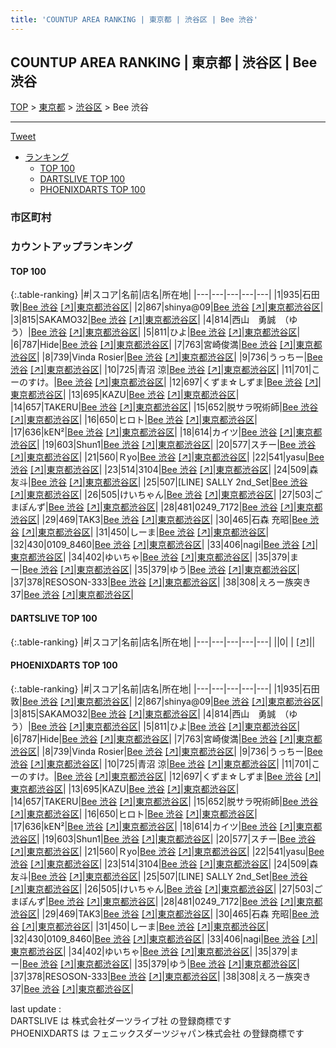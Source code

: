 ```yaml
---
title: 'COUNTUP AREA RANKING | 東京都 | 渋谷区 | Bee 渋谷'
---
```

## COUNTUP AREA RANKING | 東京都 | 渋谷区 | Bee 渋谷

[TOP](/darts/rank/) > [東京都](/darts/rank/東京都/) > [渋谷区](/darts/rank/東京都/渋谷区/) > Bee 渋谷

___

<a href="https://twitter.com/share?ref_src=twsrc%5Etfw" data-text="COUNTUP AREA RANKING | 東京都渋谷区Bee 渋谷" class="twitter-share-button" data-hashtags="DARTSLIVE,PHOENIXDARTS,darts,ダーツ" data-show-count="false">Tweet</a>

* [ランキング](#カウントアップランキング)
    * [TOP 100](#top-100)
    * [DARTSLIVE TOP 100](#dartslive-top-100)
    * [PHOENIXDARTS TOP 100](#phoenixdarts-top-100)

### 市区町村

<ul>

</ul>

### カウントアップランキング

#### TOP 100



{:.table-ranking}
|#|スコア|名前|店名|所在地|
|---|---|---|---|---|
|1|935|<span class="rank-name-pd">石田 敦</span>|<a href="/darts/rank/shops/71782.html">Bee 渋谷</a> <a href="https://vs.phoenixdarts.com/jp/shop/shopDetailInfo/s_71782?s_seq=71782">[↗]</a>|<a href="/darts/rank/東京都/渋谷区">東京都渋谷区</a>|
|2|867|<span class="rank-name-pd">shinya@09</span>|<a href="/darts/rank/shops/71782.html">Bee 渋谷</a> <a href="https://vs.phoenixdarts.com/jp/shop/shopDetailInfo/s_71782?s_seq=71782">[↗]</a>|<a href="/darts/rank/東京都/渋谷区">東京都渋谷区</a>|
|3|815|<span class="rank-name-pd">SAKAMO32</span>|<a href="/darts/rank/shops/71782.html">Bee 渋谷</a> <a href="https://vs.phoenixdarts.com/jp/shop/shopDetailInfo/s_71782?s_seq=71782">[↗]</a>|<a href="/darts/rank/東京都/渋谷区">東京都渋谷区</a>|
|4|814|<span class="rank-name-pd">西山　勇誠　（ゆう）</span>|<a href="/darts/rank/shops/71782.html">Bee 渋谷</a> <a href="https://vs.phoenixdarts.com/jp/shop/shopDetailInfo/s_71782?s_seq=71782">[↗]</a>|<a href="/darts/rank/東京都/渋谷区">東京都渋谷区</a>|
|5|811|<span class="rank-name-pd">ひよ</span>|<a href="/darts/rank/shops/71782.html">Bee 渋谷</a> <a href="https://vs.phoenixdarts.com/jp/shop/shopDetailInfo/s_71782?s_seq=71782">[↗]</a>|<a href="/darts/rank/東京都/渋谷区">東京都渋谷区</a>|
|6|787|<span class="rank-name-pd">Hide</span>|<a href="/darts/rank/shops/71782.html">Bee 渋谷</a> <a href="https://vs.phoenixdarts.com/jp/shop/shopDetailInfo/s_71782?s_seq=71782">[↗]</a>|<a href="/darts/rank/東京都/渋谷区">東京都渋谷区</a>|
|7|763|<span class="rank-name-pd">宮崎俊満</span>|<a href="/darts/rank/shops/71782.html">Bee 渋谷</a> <a href="https://vs.phoenixdarts.com/jp/shop/shopDetailInfo/s_71782?s_seq=71782">[↗]</a>|<a href="/darts/rank/東京都/渋谷区">東京都渋谷区</a>|
|8|739|<span class="rank-name-pd">Vinda Rosier</span>|<a href="/darts/rank/shops/71782.html">Bee 渋谷</a> <a href="https://vs.phoenixdarts.com/jp/shop/shopDetailInfo/s_71782?s_seq=71782">[↗]</a>|<a href="/darts/rank/東京都/渋谷区">東京都渋谷区</a>|
|9|736|<span class="rank-name-pd">うっちー</span>|<a href="/darts/rank/shops/71782.html">Bee 渋谷</a> <a href="https://vs.phoenixdarts.com/jp/shop/shopDetailInfo/s_71782?s_seq=71782">[↗]</a>|<a href="/darts/rank/東京都/渋谷区">東京都渋谷区</a>|
|10|725|<span class="rank-name-pd"><span class="pro-icon-pd"></span>青沼 涼</span>|<a href="/darts/rank/shops/71782.html">Bee 渋谷</a> <a href="https://vs.phoenixdarts.com/jp/shop/shopDetailInfo/s_71782?s_seq=71782">[↗]</a>|<a href="/darts/rank/東京都/渋谷区">東京都渋谷区</a>|
|11|701|<span class="rank-name-pd">こーのすけ。</span>|<a href="/darts/rank/shops/71782.html">Bee 渋谷</a> <a href="https://vs.phoenixdarts.com/jp/shop/shopDetailInfo/s_71782?s_seq=71782">[↗]</a>|<a href="/darts/rank/東京都/渋谷区">東京都渋谷区</a>|
|12|697|<span class="rank-name-pd">くずま☆しずま</span>|<a href="/darts/rank/shops/71782.html">Bee 渋谷</a> <a href="https://vs.phoenixdarts.com/jp/shop/shopDetailInfo/s_71782?s_seq=71782">[↗]</a>|<a href="/darts/rank/東京都/渋谷区">東京都渋谷区</a>|
|13|695|<span class="rank-name-pd">KAZU</span>|<a href="/darts/rank/shops/71782.html">Bee 渋谷</a> <a href="https://vs.phoenixdarts.com/jp/shop/shopDetailInfo/s_71782?s_seq=71782">[↗]</a>|<a href="/darts/rank/東京都/渋谷区">東京都渋谷区</a>|
|14|657|<span class="rank-name-pd">TAKERU</span>|<a href="/darts/rank/shops/71782.html">Bee 渋谷</a> <a href="https://vs.phoenixdarts.com/jp/shop/shopDetailInfo/s_71782?s_seq=71782">[↗]</a>|<a href="/darts/rank/東京都/渋谷区">東京都渋谷区</a>|
|15|652|<span class="rank-name-pd">脱サラ呪術師</span>|<a href="/darts/rank/shops/71782.html">Bee 渋谷</a> <a href="https://vs.phoenixdarts.com/jp/shop/shopDetailInfo/s_71782?s_seq=71782">[↗]</a>|<a href="/darts/rank/東京都/渋谷区">東京都渋谷区</a>|
|16|650|<span class="rank-name-pd">ヒロト</span>|<a href="/darts/rank/shops/71782.html">Bee 渋谷</a> <a href="https://vs.phoenixdarts.com/jp/shop/shopDetailInfo/s_71782?s_seq=71782">[↗]</a>|<a href="/darts/rank/東京都/渋谷区">東京都渋谷区</a>|
|17|636|<span class="rank-name-pd">kEN²</span>|<a href="/darts/rank/shops/71782.html">Bee 渋谷</a> <a href="https://vs.phoenixdarts.com/jp/shop/shopDetailInfo/s_71782?s_seq=71782">[↗]</a>|<a href="/darts/rank/東京都/渋谷区">東京都渋谷区</a>|
|18|614|<span class="rank-name-pd">カイツ</span>|<a href="/darts/rank/shops/71782.html">Bee 渋谷</a> <a href="https://vs.phoenixdarts.com/jp/shop/shopDetailInfo/s_71782?s_seq=71782">[↗]</a>|<a href="/darts/rank/東京都/渋谷区">東京都渋谷区</a>|
|19|603|<span class="rank-name-pd">Shun1</span>|<a href="/darts/rank/shops/71782.html">Bee 渋谷</a> <a href="https://vs.phoenixdarts.com/jp/shop/shopDetailInfo/s_71782?s_seq=71782">[↗]</a>|<a href="/darts/rank/東京都/渋谷区">東京都渋谷区</a>|
|20|577|<span class="rank-name-pd">スチー</span>|<a href="/darts/rank/shops/71782.html">Bee 渋谷</a> <a href="https://vs.phoenixdarts.com/jp/shop/shopDetailInfo/s_71782?s_seq=71782">[↗]</a>|<a href="/darts/rank/東京都/渋谷区">東京都渋谷区</a>|
|21|560|<span class="rank-name-pd">Ｒyo</span>|<a href="/darts/rank/shops/71782.html">Bee 渋谷</a> <a href="https://vs.phoenixdarts.com/jp/shop/shopDetailInfo/s_71782?s_seq=71782">[↗]</a>|<a href="/darts/rank/東京都/渋谷区">東京都渋谷区</a>|
|22|541|<span class="rank-name-pd">yasu</span>|<a href="/darts/rank/shops/71782.html">Bee 渋谷</a> <a href="https://vs.phoenixdarts.com/jp/shop/shopDetailInfo/s_71782?s_seq=71782">[↗]</a>|<a href="/darts/rank/東京都/渋谷区">東京都渋谷区</a>|
|23|514|<span class="rank-name-pd">3104</span>|<a href="/darts/rank/shops/71782.html">Bee 渋谷</a> <a href="https://vs.phoenixdarts.com/jp/shop/shopDetailInfo/s_71782?s_seq=71782">[↗]</a>|<a href="/darts/rank/東京都/渋谷区">東京都渋谷区</a>|
|24|509|<span class="rank-name-pd">森 友斗</span>|<a href="/darts/rank/shops/71782.html">Bee 渋谷</a> <a href="https://vs.phoenixdarts.com/jp/shop/shopDetailInfo/s_71782?s_seq=71782">[↗]</a>|<a href="/darts/rank/東京都/渋谷区">東京都渋谷区</a>|
|25|507|<span class="rank-name-pd">[LINE] SALLY 2nd_Set</span>|<a href="/darts/rank/shops/71782.html">Bee 渋谷</a> <a href="https://vs.phoenixdarts.com/jp/shop/shopDetailInfo/s_71782?s_seq=71782">[↗]</a>|<a href="/darts/rank/東京都/渋谷区">東京都渋谷区</a>|
|26|505|<span class="rank-name-pd">けいちゃん</span>|<a href="/darts/rank/shops/71782.html">Bee 渋谷</a> <a href="https://vs.phoenixdarts.com/jp/shop/shopDetailInfo/s_71782?s_seq=71782">[↗]</a>|<a href="/darts/rank/東京都/渋谷区">東京都渋谷区</a>|
|27|503|<span class="rank-name-pd">ごまぽんず</span>|<a href="/darts/rank/shops/71782.html">Bee 渋谷</a> <a href="https://vs.phoenixdarts.com/jp/shop/shopDetailInfo/s_71782?s_seq=71782">[↗]</a>|<a href="/darts/rank/東京都/渋谷区">東京都渋谷区</a>|
|28|481|<span class="rank-name-pd">0249_7172</span>|<a href="/darts/rank/shops/71782.html">Bee 渋谷</a> <a href="https://vs.phoenixdarts.com/jp/shop/shopDetailInfo/s_71782?s_seq=71782">[↗]</a>|<a href="/darts/rank/東京都/渋谷区">東京都渋谷区</a>|
|29|469|<span class="rank-name-pd">TAK3</span>|<a href="/darts/rank/shops/71782.html">Bee 渋谷</a> <a href="https://vs.phoenixdarts.com/jp/shop/shopDetailInfo/s_71782?s_seq=71782">[↗]</a>|<a href="/darts/rank/東京都/渋谷区">東京都渋谷区</a>|
|30|465|<span class="rank-name-pd"><span class="pro-icon-pd"></span>石森 充昭</span>|<a href="/darts/rank/shops/71782.html">Bee 渋谷</a> <a href="https://vs.phoenixdarts.com/jp/shop/shopDetailInfo/s_71782?s_seq=71782">[↗]</a>|<a href="/darts/rank/東京都/渋谷区">東京都渋谷区</a>|
|31|450|<span class="rank-name-pd">しーま</span>|<a href="/darts/rank/shops/71782.html">Bee 渋谷</a> <a href="https://vs.phoenixdarts.com/jp/shop/shopDetailInfo/s_71782?s_seq=71782">[↗]</a>|<a href="/darts/rank/東京都/渋谷区">東京都渋谷区</a>|
|32|430|<span class="rank-name-pd">0109_8460</span>|<a href="/darts/rank/shops/71782.html">Bee 渋谷</a> <a href="https://vs.phoenixdarts.com/jp/shop/shopDetailInfo/s_71782?s_seq=71782">[↗]</a>|<a href="/darts/rank/東京都/渋谷区">東京都渋谷区</a>|
|33|406|<span class="rank-name-pd">nagi</span>|<a href="/darts/rank/shops/71782.html">Bee 渋谷</a> <a href="https://vs.phoenixdarts.com/jp/shop/shopDetailInfo/s_71782?s_seq=71782">[↗]</a>|<a href="/darts/rank/東京都/渋谷区">東京都渋谷区</a>|
|34|402|<span class="rank-name-pd">ゆいちゃ</span>|<a href="/darts/rank/shops/71782.html">Bee 渋谷</a> <a href="https://vs.phoenixdarts.com/jp/shop/shopDetailInfo/s_71782?s_seq=71782">[↗]</a>|<a href="/darts/rank/東京都/渋谷区">東京都渋谷区</a>|
|35|379|<span class="rank-name-pd">まー</span>|<a href="/darts/rank/shops/71782.html">Bee 渋谷</a> <a href="https://vs.phoenixdarts.com/jp/shop/shopDetailInfo/s_71782?s_seq=71782">[↗]</a>|<a href="/darts/rank/東京都/渋谷区">東京都渋谷区</a>|
|35|379|<span class="rank-name-pd">ゆう</span>|<a href="/darts/rank/shops/71782.html">Bee 渋谷</a> <a href="https://vs.phoenixdarts.com/jp/shop/shopDetailInfo/s_71782?s_seq=71782">[↗]</a>|<a href="/darts/rank/東京都/渋谷区">東京都渋谷区</a>|
|37|378|<span class="rank-name-pd">RESOSON-333</span>|<a href="/darts/rank/shops/71782.html">Bee 渋谷</a> <a href="https://vs.phoenixdarts.com/jp/shop/shopDetailInfo/s_71782?s_seq=71782">[↗]</a>|<a href="/darts/rank/東京都/渋谷区">東京都渋谷区</a>|
|38|308|<span class="rank-name-pd">えろー族突き37</span>|<a href="/darts/rank/shops/71782.html">Bee 渋谷</a> <a href="https://vs.phoenixdarts.com/jp/shop/shopDetailInfo/s_71782?s_seq=71782">[↗]</a>|<a href="/darts/rank/東京都/渋谷区">東京都渋谷区</a>|


#### DARTSLIVE TOP 100



{:.table-ranking}
|#|スコア|名前|店名|所在地|
|---|---|---|---|---|
||0|<span class="rank-name-dl"> </span>|<a href="/darts/rank/shops/.html"></a> <a href="">[↗]</a>|<a href="/darts/rank//"></a>|


#### PHOENIXDARTS TOP 100



{:.table-ranking}
|#|スコア|名前|店名|所在地|
|---|---|---|---|---|
|1|935|<span class="rank-name-pd">石田 敦</span>|<a href="/darts/rank/shops/71782.html">Bee 渋谷</a> <a href="https://vs.phoenixdarts.com/jp/shop/shopDetailInfo/s_71782?s_seq=71782">[↗]</a>|<a href="/darts/rank/東京都/渋谷区">東京都渋谷区</a>|
|2|867|<span class="rank-name-pd">shinya@09</span>|<a href="/darts/rank/shops/71782.html">Bee 渋谷</a> <a href="https://vs.phoenixdarts.com/jp/shop/shopDetailInfo/s_71782?s_seq=71782">[↗]</a>|<a href="/darts/rank/東京都/渋谷区">東京都渋谷区</a>|
|3|815|<span class="rank-name-pd">SAKAMO32</span>|<a href="/darts/rank/shops/71782.html">Bee 渋谷</a> <a href="https://vs.phoenixdarts.com/jp/shop/shopDetailInfo/s_71782?s_seq=71782">[↗]</a>|<a href="/darts/rank/東京都/渋谷区">東京都渋谷区</a>|
|4|814|<span class="rank-name-pd">西山　勇誠　（ゆう）</span>|<a href="/darts/rank/shops/71782.html">Bee 渋谷</a> <a href="https://vs.phoenixdarts.com/jp/shop/shopDetailInfo/s_71782?s_seq=71782">[↗]</a>|<a href="/darts/rank/東京都/渋谷区">東京都渋谷区</a>|
|5|811|<span class="rank-name-pd">ひよ</span>|<a href="/darts/rank/shops/71782.html">Bee 渋谷</a> <a href="https://vs.phoenixdarts.com/jp/shop/shopDetailInfo/s_71782?s_seq=71782">[↗]</a>|<a href="/darts/rank/東京都/渋谷区">東京都渋谷区</a>|
|6|787|<span class="rank-name-pd">Hide</span>|<a href="/darts/rank/shops/71782.html">Bee 渋谷</a> <a href="https://vs.phoenixdarts.com/jp/shop/shopDetailInfo/s_71782?s_seq=71782">[↗]</a>|<a href="/darts/rank/東京都/渋谷区">東京都渋谷区</a>|
|7|763|<span class="rank-name-pd">宮崎俊満</span>|<a href="/darts/rank/shops/71782.html">Bee 渋谷</a> <a href="https://vs.phoenixdarts.com/jp/shop/shopDetailInfo/s_71782?s_seq=71782">[↗]</a>|<a href="/darts/rank/東京都/渋谷区">東京都渋谷区</a>|
|8|739|<span class="rank-name-pd">Vinda Rosier</span>|<a href="/darts/rank/shops/71782.html">Bee 渋谷</a> <a href="https://vs.phoenixdarts.com/jp/shop/shopDetailInfo/s_71782?s_seq=71782">[↗]</a>|<a href="/darts/rank/東京都/渋谷区">東京都渋谷区</a>|
|9|736|<span class="rank-name-pd">うっちー</span>|<a href="/darts/rank/shops/71782.html">Bee 渋谷</a> <a href="https://vs.phoenixdarts.com/jp/shop/shopDetailInfo/s_71782?s_seq=71782">[↗]</a>|<a href="/darts/rank/東京都/渋谷区">東京都渋谷区</a>|
|10|725|<span class="rank-name-pd"><span class="pro-icon-pd"></span>青沼 涼</span>|<a href="/darts/rank/shops/71782.html">Bee 渋谷</a> <a href="https://vs.phoenixdarts.com/jp/shop/shopDetailInfo/s_71782?s_seq=71782">[↗]</a>|<a href="/darts/rank/東京都/渋谷区">東京都渋谷区</a>|
|11|701|<span class="rank-name-pd">こーのすけ。</span>|<a href="/darts/rank/shops/71782.html">Bee 渋谷</a> <a href="https://vs.phoenixdarts.com/jp/shop/shopDetailInfo/s_71782?s_seq=71782">[↗]</a>|<a href="/darts/rank/東京都/渋谷区">東京都渋谷区</a>|
|12|697|<span class="rank-name-pd">くずま☆しずま</span>|<a href="/darts/rank/shops/71782.html">Bee 渋谷</a> <a href="https://vs.phoenixdarts.com/jp/shop/shopDetailInfo/s_71782?s_seq=71782">[↗]</a>|<a href="/darts/rank/東京都/渋谷区">東京都渋谷区</a>|
|13|695|<span class="rank-name-pd">KAZU</span>|<a href="/darts/rank/shops/71782.html">Bee 渋谷</a> <a href="https://vs.phoenixdarts.com/jp/shop/shopDetailInfo/s_71782?s_seq=71782">[↗]</a>|<a href="/darts/rank/東京都/渋谷区">東京都渋谷区</a>|
|14|657|<span class="rank-name-pd">TAKERU</span>|<a href="/darts/rank/shops/71782.html">Bee 渋谷</a> <a href="https://vs.phoenixdarts.com/jp/shop/shopDetailInfo/s_71782?s_seq=71782">[↗]</a>|<a href="/darts/rank/東京都/渋谷区">東京都渋谷区</a>|
|15|652|<span class="rank-name-pd">脱サラ呪術師</span>|<a href="/darts/rank/shops/71782.html">Bee 渋谷</a> <a href="https://vs.phoenixdarts.com/jp/shop/shopDetailInfo/s_71782?s_seq=71782">[↗]</a>|<a href="/darts/rank/東京都/渋谷区">東京都渋谷区</a>|
|16|650|<span class="rank-name-pd">ヒロト</span>|<a href="/darts/rank/shops/71782.html">Bee 渋谷</a> <a href="https://vs.phoenixdarts.com/jp/shop/shopDetailInfo/s_71782?s_seq=71782">[↗]</a>|<a href="/darts/rank/東京都/渋谷区">東京都渋谷区</a>|
|17|636|<span class="rank-name-pd">kEN²</span>|<a href="/darts/rank/shops/71782.html">Bee 渋谷</a> <a href="https://vs.phoenixdarts.com/jp/shop/shopDetailInfo/s_71782?s_seq=71782">[↗]</a>|<a href="/darts/rank/東京都/渋谷区">東京都渋谷区</a>|
|18|614|<span class="rank-name-pd">カイツ</span>|<a href="/darts/rank/shops/71782.html">Bee 渋谷</a> <a href="https://vs.phoenixdarts.com/jp/shop/shopDetailInfo/s_71782?s_seq=71782">[↗]</a>|<a href="/darts/rank/東京都/渋谷区">東京都渋谷区</a>|
|19|603|<span class="rank-name-pd">Shun1</span>|<a href="/darts/rank/shops/71782.html">Bee 渋谷</a> <a href="https://vs.phoenixdarts.com/jp/shop/shopDetailInfo/s_71782?s_seq=71782">[↗]</a>|<a href="/darts/rank/東京都/渋谷区">東京都渋谷区</a>|
|20|577|<span class="rank-name-pd">スチー</span>|<a href="/darts/rank/shops/71782.html">Bee 渋谷</a> <a href="https://vs.phoenixdarts.com/jp/shop/shopDetailInfo/s_71782?s_seq=71782">[↗]</a>|<a href="/darts/rank/東京都/渋谷区">東京都渋谷区</a>|
|21|560|<span class="rank-name-pd">Ｒyo</span>|<a href="/darts/rank/shops/71782.html">Bee 渋谷</a> <a href="https://vs.phoenixdarts.com/jp/shop/shopDetailInfo/s_71782?s_seq=71782">[↗]</a>|<a href="/darts/rank/東京都/渋谷区">東京都渋谷区</a>|
|22|541|<span class="rank-name-pd">yasu</span>|<a href="/darts/rank/shops/71782.html">Bee 渋谷</a> <a href="https://vs.phoenixdarts.com/jp/shop/shopDetailInfo/s_71782?s_seq=71782">[↗]</a>|<a href="/darts/rank/東京都/渋谷区">東京都渋谷区</a>|
|23|514|<span class="rank-name-pd">3104</span>|<a href="/darts/rank/shops/71782.html">Bee 渋谷</a> <a href="https://vs.phoenixdarts.com/jp/shop/shopDetailInfo/s_71782?s_seq=71782">[↗]</a>|<a href="/darts/rank/東京都/渋谷区">東京都渋谷区</a>|
|24|509|<span class="rank-name-pd">森 友斗</span>|<a href="/darts/rank/shops/71782.html">Bee 渋谷</a> <a href="https://vs.phoenixdarts.com/jp/shop/shopDetailInfo/s_71782?s_seq=71782">[↗]</a>|<a href="/darts/rank/東京都/渋谷区">東京都渋谷区</a>|
|25|507|<span class="rank-name-pd">[LINE] SALLY 2nd_Set</span>|<a href="/darts/rank/shops/71782.html">Bee 渋谷</a> <a href="https://vs.phoenixdarts.com/jp/shop/shopDetailInfo/s_71782?s_seq=71782">[↗]</a>|<a href="/darts/rank/東京都/渋谷区">東京都渋谷区</a>|
|26|505|<span class="rank-name-pd">けいちゃん</span>|<a href="/darts/rank/shops/71782.html">Bee 渋谷</a> <a href="https://vs.phoenixdarts.com/jp/shop/shopDetailInfo/s_71782?s_seq=71782">[↗]</a>|<a href="/darts/rank/東京都/渋谷区">東京都渋谷区</a>|
|27|503|<span class="rank-name-pd">ごまぽんず</span>|<a href="/darts/rank/shops/71782.html">Bee 渋谷</a> <a href="https://vs.phoenixdarts.com/jp/shop/shopDetailInfo/s_71782?s_seq=71782">[↗]</a>|<a href="/darts/rank/東京都/渋谷区">東京都渋谷区</a>|
|28|481|<span class="rank-name-pd">0249_7172</span>|<a href="/darts/rank/shops/71782.html">Bee 渋谷</a> <a href="https://vs.phoenixdarts.com/jp/shop/shopDetailInfo/s_71782?s_seq=71782">[↗]</a>|<a href="/darts/rank/東京都/渋谷区">東京都渋谷区</a>|
|29|469|<span class="rank-name-pd">TAK3</span>|<a href="/darts/rank/shops/71782.html">Bee 渋谷</a> <a href="https://vs.phoenixdarts.com/jp/shop/shopDetailInfo/s_71782?s_seq=71782">[↗]</a>|<a href="/darts/rank/東京都/渋谷区">東京都渋谷区</a>|
|30|465|<span class="rank-name-pd"><span class="pro-icon-pd"></span>石森 充昭</span>|<a href="/darts/rank/shops/71782.html">Bee 渋谷</a> <a href="https://vs.phoenixdarts.com/jp/shop/shopDetailInfo/s_71782?s_seq=71782">[↗]</a>|<a href="/darts/rank/東京都/渋谷区">東京都渋谷区</a>|
|31|450|<span class="rank-name-pd">しーま</span>|<a href="/darts/rank/shops/71782.html">Bee 渋谷</a> <a href="https://vs.phoenixdarts.com/jp/shop/shopDetailInfo/s_71782?s_seq=71782">[↗]</a>|<a href="/darts/rank/東京都/渋谷区">東京都渋谷区</a>|
|32|430|<span class="rank-name-pd">0109_8460</span>|<a href="/darts/rank/shops/71782.html">Bee 渋谷</a> <a href="https://vs.phoenixdarts.com/jp/shop/shopDetailInfo/s_71782?s_seq=71782">[↗]</a>|<a href="/darts/rank/東京都/渋谷区">東京都渋谷区</a>|
|33|406|<span class="rank-name-pd">nagi</span>|<a href="/darts/rank/shops/71782.html">Bee 渋谷</a> <a href="https://vs.phoenixdarts.com/jp/shop/shopDetailInfo/s_71782?s_seq=71782">[↗]</a>|<a href="/darts/rank/東京都/渋谷区">東京都渋谷区</a>|
|34|402|<span class="rank-name-pd">ゆいちゃ</span>|<a href="/darts/rank/shops/71782.html">Bee 渋谷</a> <a href="https://vs.phoenixdarts.com/jp/shop/shopDetailInfo/s_71782?s_seq=71782">[↗]</a>|<a href="/darts/rank/東京都/渋谷区">東京都渋谷区</a>|
|35|379|<span class="rank-name-pd">まー</span>|<a href="/darts/rank/shops/71782.html">Bee 渋谷</a> <a href="https://vs.phoenixdarts.com/jp/shop/shopDetailInfo/s_71782?s_seq=71782">[↗]</a>|<a href="/darts/rank/東京都/渋谷区">東京都渋谷区</a>|
|35|379|<span class="rank-name-pd">ゆう</span>|<a href="/darts/rank/shops/71782.html">Bee 渋谷</a> <a href="https://vs.phoenixdarts.com/jp/shop/shopDetailInfo/s_71782?s_seq=71782">[↗]</a>|<a href="/darts/rank/東京都/渋谷区">東京都渋谷区</a>|
|37|378|<span class="rank-name-pd">RESOSON-333</span>|<a href="/darts/rank/shops/71782.html">Bee 渋谷</a> <a href="https://vs.phoenixdarts.com/jp/shop/shopDetailInfo/s_71782?s_seq=71782">[↗]</a>|<a href="/darts/rank/東京都/渋谷区">東京都渋谷区</a>|
|38|308|<span class="rank-name-pd">えろー族突き37</span>|<a href="/darts/rank/shops/71782.html">Bee 渋谷</a> <a href="https://vs.phoenixdarts.com/jp/shop/shopDetailInfo/s_71782?s_seq=71782">[↗]</a>|<a href="/darts/rank/東京都/渋谷区">東京都渋谷区</a>|


<div class="footer border-top border-gray-light mt-5 pt-3 text-right text-gray">
    last update : <span style="font-weight: italic" id="foot_last_modified"></span><br />
    DARTSLIVE は 株式会社ダーツライブ社 の登録商標です<br />
    PHOENIXDARTS は フェニックスダーツジャパン株式会社 の登録商標です<br />
</div>

<script src="https://cdnjs.cloudflare.com/ajax/libs/jquery.tablesorter/2.31.3/js/jquery.tablesorter.min.js" integrity="sha512-qzgd5cYSZcosqpzpn7zF2ZId8f/8CHmFKZ8j7mU4OUXTNRd5g+ZHBPsgKEwoqxCtdQvExE5LprwwPAgoicguNg==" crossorigin="anonymous" referrerpolicy="no-referrer"></script>
<link rel="stylesheet" href="https://cdnjs.cloudflare.com/ajax/libs/jquery.tablesorter/2.31.3/css/theme.default.min.css" integrity="sha512-wghhOJkjQX0Lh3NSWvNKeZ0ZpNn+SPVXX1Qyc9OCaogADktxrBiBdKGDoqVUOyhStvMBmJQ8ZdMHiR3wuEq8+w==" crossorigin="anonymous" referrerpolicy="no-referrer" />
<script>
$(function() {
    $(".table-ranking").tablesorter({sortList:[[0, 0]]});
    $("#foot_last_modified").text(formatDate(new Date(document.lastModified), 'yyyy-MM-dd HH:mm:ss'));
});
</script>

<script async src="https://platform.twitter.com/widgets.js" charset="utf-8"></script>